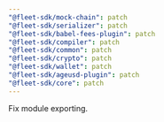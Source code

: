 ```yaml
---
"@fleet-sdk/mock-chain": patch
"@fleet-sdk/serializer": patch
"@fleet-sdk/babel-fees-plugin": patch
"@fleet-sdk/compiler": patch
"@fleet-sdk/common": patch
"@fleet-sdk/crypto": patch
"@fleet-sdk/wallet": patch
"@fleet-sdk/ageusd-plugin": patch
"@fleet-sdk/core": patch
---
```


Fix module exporting.

